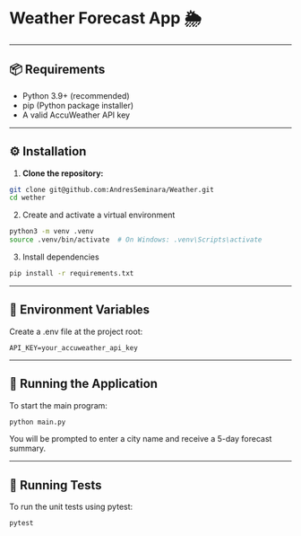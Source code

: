 # Weather Forecast App 🌦️
---

## 📦 Requirements

- Python 3.9+ (recommended)
- pip (Python package installer)
- A valid AccuWeather API key

---
## ⚙️ Installation

1. **Clone the repository:**

```bash
git clone git@github.com:AndresSeminara/Weather.git
cd wether
```

2. Create and activate a virtual environment

```bash
python3 -m venv .venv
source .venv/bin/activate  # On Windows: .venv\Scripts\activate
```

3. Install dependencies

```bash
pip install -r requirements.txt
```

---
## 🔐 Environment Variables

Create a .env file at the project root:

```code
API_KEY=your_accuweather_api_key
```

---
## 🚀 Running the Application

To start the main program:

```bash
python main.py
```

You will be prompted to enter a city name and receive a 5-day forecast summary.

---
## 🧪 Running Tests

To run the unit tests using pytest:

```bash
pytest
```
